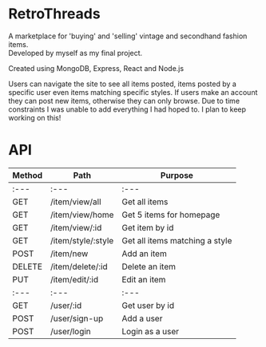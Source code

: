# RetroThreads 

A marketplace for 'buying' and 'selling' vintage and secondhand fashion items.  
Developed by myself as my final project. 

Created using MongoDB, Express, React and Node.js

Users can navigate the site to see all items posted, items posted by a specific user even items matching specific styles. If users make an account they can post new items, otherwise they can only browse. Due to time constraints I was unable to add everything I had hoped to. I plan to keep working on this! 

# API 

| Method | Path         | Purpose         |
| ------ | ------------ | --------------- |
| :---   | :---         | :---            |
| GET    | /item/view/all | Get all items |
| GET    | /item/view/home | Get 5 items for homepage |
| GET    | /item/view/:id | Get item by id |
| GET    | /item/style/:style | Get all items matching a style |
| POST   | /item/new     | Add an item   |
| DELETE | /item/delete/:id | Delete an item |
| PUT  | /item/edit/:id | Edit an item   |
| :---   | :---         | :---            |
| GET    | /user/:id | Get user by id |
| POST   | /user/sign-up     | Add a user  |
| POST   | /user/login     | Login as a user   |
